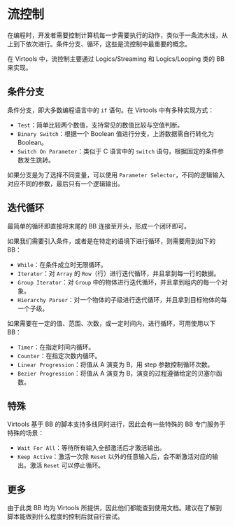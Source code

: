 # 流控制

在编程时，开发者需要控制计算机每一步需要执行的动作，类似于一条流水线，从上到下依次进行。条件分支、循环，这些是流控制中最重要的概念。

在 Virtools 中，流控制主要通过 Logics/Streaming 和 Logics/Looping 类的 BB 来实现。

## 条件分支

条件分支，即大多数编程语言中的 `if` 语句。在 Virtools 中有多种实现方式：

- `Test`：简单比较两个数值，支持常见的数值比较与空值判断。
- `Binary Switch`：根据一个 Boolean 值进行分支，上游数据需自行转化为 Boolean。
- `Switch On Parameter`：类似于 C 语言中的 `switch` 语句，根据固定的条件参数发生跳转。

如果分支是为了选择不同变量，可以使用 `Parameter Selector`，不同的逻辑输入对应不同的参数，最后只有一个逻辑输出。

## 迭代循环

最简单的循环即直接将末尾的 BB 连接至开头，形成一个闭环即可。

如果我们需要引入条件，或者是在特定的语境下进行循环，则需要用到如下的 BB：

- `While`：在条件成立时无限循环。
- `Iterator`：对 `Array` 的 `Row`（行）进行迭代循环，并且拿到每一行的数据。
- `Group Iterator`：对 `Group` 中的物体进行迭代循环，并且拿到组内的每一个对象。
- `Hierarchy Parser`：对一个物体的子级进行迭代循环，并且拿到目标物体的每一个子级。

如果需要在一定的值、范围、次数，或一定时间内，进行循环，可用使用以下 BB：

- `Timer`：在指定时间内循环。
- `Counter`：在指定次数内循环。
- `Linear Progression`：将值从 A 演变为 B，用 step 参数控制循环次数。
- `Bezier Progression`：将值从 A 演变为 B，演变的过程遵循给定的贝塞尔函数。

## 特殊

Virtools 基于 BB 的脚本支持多线同时进行，因此会有一些特殊的 BB 专门服务于特殊的场景：

- `Wait For All`：等待所有输入全部激活后才激活输出。
- `Keep Active`：激活一次除 `Reset` 以外的任意输入后，会不断激活对应的输出。激活 `Reset` 可以停止循环。

## 更多

由于此类 BB 均为 Virtools 所提供，因此他们都能查到使用文档。建议在了解到脚本能做到什么程度的控制后就自行尝试。
